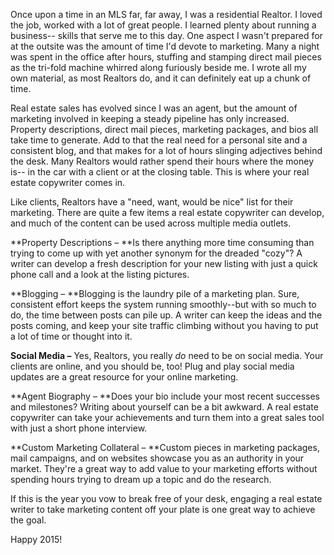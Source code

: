 Once upon a time in an MLS far, far away, I was a residential Realtor. I loved the job, worked with a lot of great people. I learned plenty about running a business-- skills that serve me to this day. One aspect I wasn't prepared for at the outsite was the amount of time I'd devote to marketing. Many a night was spent in the office after hours, stuffing and stamping direct mail pieces as the tri-fold machine whirred along furiously beside me. I wrote all my own material, as most Realtors do, and it can definitely eat up a chunk of time.

Real estate sales has evolved since I was an agent, but the amount of marketing involved in keeping a steady pipeline has only increased. Property descriptions, direct mail pieces, marketing packages, and bios all take time to generate. Add to that the real need for a personal site and a consistent blog, and that makes for a lot of hours slinging adjectives behind the desk. Many Realtors would rather spend their hours where the money is-- in the car with a client or at the closing table. This is where your real estate copywriter comes in. 

Like  clients, Realtors have a "need, want, would be nice" list for their marketing. There are quite a few items a real estate copywriter can develop, and much of the content can be used across multiple media outlets.

**Property Descriptions – **Is there anything more time consuming than trying to come up with yet another synonym for the dreaded "cozy"? A writer can develop a fresh description for your new listing with just a quick phone call and a look at the listing pictures. 

**Blogging – **Blogging is the laundry pile of a marketing plan. Sure, consistent effort keeps the system running smoothly--but with so much to do, the time between posts can pile up. A writer can keep the ideas and the posts coming, and keep your site traffic climbing without you having to put a lot of time or thought into it. 

**Social Media –** Yes, Realtors, you really _do_ need to be on social media. Your clients are online, and you should be, too! Plug and play social media updates are a great resource for your online marketing.
 
**Agent Biography – **Does your bio include your most recent successes and milestones? Writing about yourself can be a bit awkward. A real estate copywriter can take your achievements and turn them into a great sales tool with just a short phone interview.
 
**Custom Marketing Collateral – **Custom pieces in marketing packages, mail campaigns, and on websites showcase you as an authority in your market. They're a great way to add value to your marketing efforts without spending hours trying to dream up a topic and do the research. 


If this is the year you vow to break free of your desk, engaging a real estate writer to take marketing content off your plate is one great way to achieve the goal. 

Happy 2015!
